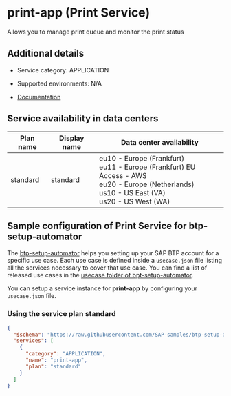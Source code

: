 # print-app (Print Service)

Allows you to manage print queue and monitor the print status

## Additional details
- Service category: APPLICATION
- Supported environments: N/A

- [Documentation](https://help.sap.com/viewer/product/SCP_PRINT_SERVICE/SHIP/en-US)

## Service availability in data centers

| Plan name | Display name | Data center availability  |
|------|----------------|---------------------------|
|  standard  |  standard  | eu10 - Europe (Frankfurt)<br> eu11 - Europe (Frankfurt) EU Access - AWS<br> eu20 - Europe (Netherlands)<br> us10 - US East (VA)<br> us20 - US West (WA)  |

## Sample configuration of **Print Service** for btp-setup-automator

The [btp-setup-automator](https://github.com/SAP-samples/btp-setup-automator) helps you setting up your SAP BTP account for a specific use case. Each use case is defined inside a `usecase.json` file listing all the services necessary to cover that use case. You can find a list of released use cases in the [usecase folder of bpt-setup-automator](https://github.com/SAP-samples/btp-setup-automator/tree/main/usecases).

You can setup a service instance for **print-app** by configuring your `usecase.json` file.

### Using the service plan **standard**

```json
{
  "$schema": "https://raw.githubusercontent.com/SAP-samples/btp-setup-automator/main/libs/btpsa-usecase.json",
  "services": [
    {
      "category": "APPLICATION",
      "name": "print-app",
      "plan": "standard"
    }
  ]
}
```

